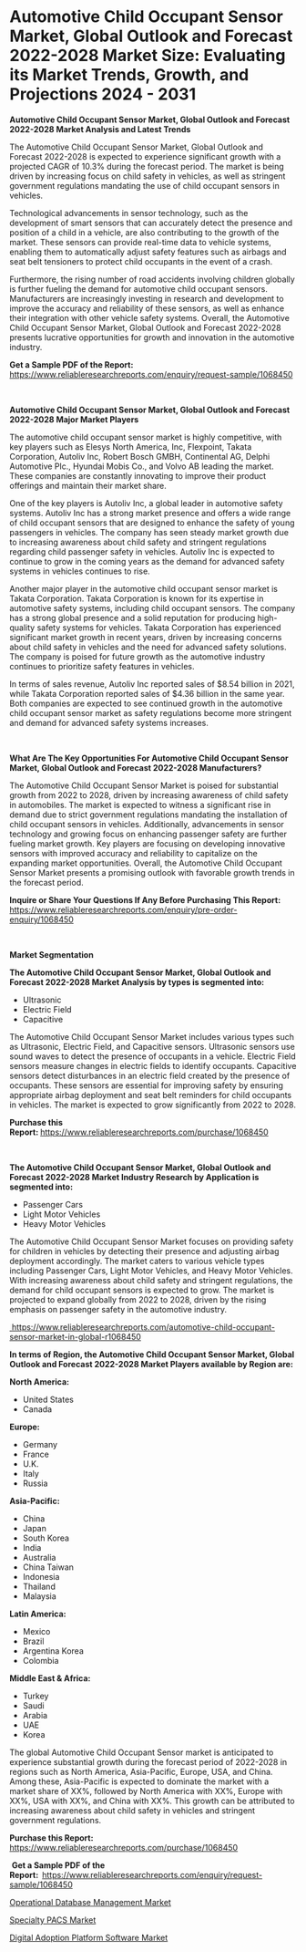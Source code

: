 <p><h1>Automotive Child Occupant Sensor Market, Global Outlook and Forecast 2022-2028 Market Size: Evaluating its Market Trends, Growth, and Projections 2024 - 2031</h1></p><p><strong>Automotive Child Occupant Sensor Market, Global Outlook and Forecast 2022-2028 Market Analysis and Latest Trends</strong></p>
<p><p>The Automotive Child Occupant Sensor Market, Global Outlook and Forecast 2022-2028 is expected to experience significant growth with a projected CAGR of 10.3% during the forecast period. The market is being driven by increasing focus on child safety in vehicles, as well as stringent government regulations mandating the use of child occupant sensors in vehicles.</p><p>Technological advancements in sensor technology, such as the development of smart sensors that can accurately detect the presence and position of a child in a vehicle, are also contributing to the growth of the market. These sensors can provide real-time data to vehicle systems, enabling them to automatically adjust safety features such as airbags and seat belt tensioners to protect child occupants in the event of a crash.</p><p>Furthermore, the rising number of road accidents involving children globally is further fueling the demand for automotive child occupant sensors. Manufacturers are increasingly investing in research and development to improve the accuracy and reliability of these sensors, as well as enhance their integration with other vehicle safety systems. Overall, the Automotive Child Occupant Sensor Market, Global Outlook and Forecast 2022-2028 presents lucrative opportunities for growth and innovation in the automotive industry.</p></p>
<p><strong>Get a Sample PDF of the Report:&nbsp;</strong> <a href="https://www.reliableresearchreports.com/enquiry/request-sample/1068450">https://www.reliableresearchreports.com/enquiry/request-sample/1068450</a></p>
<p>&nbsp;</p>
<p><strong>Automotive Child Occupant Sensor Market, Global Outlook and Forecast 2022-2028 Major Market Players</strong></p>
<p><p>The automotive child occupant sensor market is highly competitive, with key players such as Elesys North America, Inc, Flexpoint, Takata Corporation, Autoliv Inc, Robert Bosch GMBH, Continental AG, Delphi Automotive Plc., Hyundai Mobis Co., and Volvo AB leading the market. These companies are constantly innovating to improve their product offerings and maintain their market share.</p><p>One of the key players is Autoliv Inc, a global leader in automotive safety systems. Autoliv Inc has a strong market presence and offers a wide range of child occupant sensors that are designed to enhance the safety of young passengers in vehicles. The company has seen steady market growth due to increasing awareness about child safety and stringent regulations regarding child passenger safety in vehicles. Autoliv Inc is expected to continue to grow in the coming years as the demand for advanced safety systems in vehicles continues to rise.</p><p>Another major player in the automotive child occupant sensor market is Takata Corporation. Takata Corporation is known for its expertise in automotive safety systems, including child occupant sensors. The company has a strong global presence and a solid reputation for producing high-quality safety systems for vehicles. Takata Corporation has experienced significant market growth in recent years, driven by increasing concerns about child safety in vehicles and the need for advanced safety solutions. The company is poised for future growth as the automotive industry continues to prioritize safety features in vehicles.</p><p>In terms of sales revenue, Autoliv Inc reported sales of $8.54 billion in 2021, while Takata Corporation reported sales of $4.36 billion in the same year. Both companies are expected to see continued growth in the automotive child occupant sensor market as safety regulations become more stringent and demand for advanced safety systems increases.</p></p>
<p>&nbsp;</p>
<p><strong>What Are The Key Opportunities For Automotive Child Occupant Sensor Market, Global Outlook and Forecast 2022-2028 Manufacturers?</strong></p>
<p><p>The Automotive Child Occupant Sensor Market is poised for substantial growth from 2022 to 2028, driven by increasing awareness of child safety in automobiles. The market is expected to witness a significant rise in demand due to strict government regulations mandating the installation of child occupant sensors in vehicles. Additionally, advancements in sensor technology and growing focus on enhancing passenger safety are further fueling market growth. Key players are focusing on developing innovative sensors with improved accuracy and reliability to capitalize on the expanding market opportunities. Overall, the Automotive Child Occupant Sensor Market presents a promising outlook with favorable growth trends in the forecast period.</p></p>
<p><strong>Inquire or Share Your Questions If Any Before Purchasing This Report:</strong> <a href="https://www.reliableresearchreports.com/enquiry/pre-order-enquiry/1068450">https://www.reliableresearchreports.com/enquiry/pre-order-enquiry/1068450</a></p>
<p>&nbsp;</p>
<p><strong>Market Segmentation</strong></p>
<p><strong>The Automotive Child Occupant Sensor Market, Global Outlook and Forecast 2022-2028 Market Analysis by types is segmented into:</strong></p>
<p><ul><li>Ultrasonic</li><li>Electric Field</li><li>Capacitive</li></ul></p>
<p><p>The Automotive Child Occupant Sensor Market includes various types such as Ultrasonic, Electric Field, and Capacitive sensors. Ultrasonic sensors use sound waves to detect the presence of occupants in a vehicle. Electric Field sensors measure changes in electric fields to identify occupants. Capacitive sensors detect disturbances in an electric field created by the presence of occupants. These sensors are essential for improving safety by ensuring appropriate airbag deployment and seat belt reminders for child occupants in vehicles. The market is expected to grow significantly from 2022 to 2028.</p></p>
<p><strong>Purchase this Report:&nbsp;</strong><a href="https://www.reliableresearchreports.com/purchase/1068450">https://www.reliableresearchreports.com/purchase/1068450</a></p>
<p>&nbsp;</p>
<p><strong>The Automotive Child Occupant Sensor Market, Global Outlook and Forecast 2022-2028 Market Industry Research by Application is segmented into:</strong></p>
<p><ul><li>Passenger Cars</li><li>Light Motor Vehicles</li><li>Heavy Motor Vehicles</li></ul></p>
<p><p>The Automotive Child Occupant Sensor Market focuses on providing safety for children in vehicles by detecting their presence and adjusting airbag deployment accordingly. The market caters to various vehicle types including Passenger Cars, Light Motor Vehicles, and Heavy Motor Vehicles. With increasing awareness about child safety and stringent regulations, the demand for child occupant sensors is expected to grow. The market is projected to expand globally from 2022 to 2028, driven by the rising emphasis on passenger safety in the automotive industry.</p></p>
<p><a href="https://www.reliableresearchreports.com/automotive-child-occupant-sensor-market-in-global-r1068450">&nbsp;https://www.reliableresearchreports.com/automotive-child-occupant-sensor-market-in-global-r1068450</a></p>
<p><strong>In terms of Region, the Automotive Child Occupant Sensor Market, Global Outlook and Forecast 2022-2028 Market Players available by Region are:</strong></p>
<p>
    <p> <strong> North America: </strong>
        <ul>
            <li>United States</li>
            <li>Canada</li>
        </ul>
        </p> 
    <p> <strong> Europe: </strong>
        <ul>
            <li>Germany</li>
            <li>France</li>
            <li>U.K.</li>
            <li>Italy</li>
            <li>Russia</li>
        </ul>
        </p> 
    <p> <strong> Asia-Pacific: </strong>
        <ul>
            <li>China</li>
            <li>Japan</li>
            <li>South Korea</li>
            <li>India</li>
            <li>Australia</li>
            <li>China Taiwan</li>
            <li>Indonesia</li>
            <li>Thailand</li>
            <li>Malaysia</li>
        </ul>
        </p> 
    <p> <strong> Latin America: </strong>
        <ul>
            <li>Mexico</li>
            <li>Brazil</li>
            <li>Argentina Korea</li>
            <li>Colombia</li>
        </ul>
        </p> 
    <p> <strong> Middle East & Africa: </strong>
        <ul>
            <li>Turkey</li>
            <li>Saudi</li>
            <li>Arabia</li>
            <li>UAE</li>
            <li>Korea</li>
        </ul>
    </p>
    </p>
<p><p>The global Automotive Child Occupant Sensor market is anticipated to experience substantial growth during the forecast period of 2022-2028 in regions such as North America, Asia-Pacific, Europe, USA, and China. Among these, Asia-Pacific is expected to dominate the market with a market share of XX%, followed by North America with XX%, Europe with XX%, USA with XX%, and China with XX%. This growth can be attributed to increasing awareness about child safety in vehicles and stringent government regulations.</p></p>
<p><strong>Purchase this Report: </strong><a href="https://www.reliableresearchreports.com/purchase/1068450">https://www.reliableresearchreports.com/purchase/1068450</a></p>
<p>&nbsp;<strong>Get a Sample PDF of the Report:&nbsp;&nbsp;</strong><a href="https://www.reliableresearchreports.com/enquiry/request-sample/1068450">https://www.reliableresearchreports.com/enquiry/request-sample/1068450</a></p>
<p><strong></strong></p>
<p><p><a href="https://www.linkedin.com/pulse/operational-database-management-market-insight-trends-growth-pz3xe">Operational Database Management Market</a></p><p><a href="https://www.linkedin.com/pulse/specialty-pacs-market-comprehensive-assessment-type-application-47wpe">Specialty PACS Market</a></p><p><a href="https://www.linkedin.com/pulse/digital-adoption-platform-software-market-furnishes-information-3yeuf">Digital Adoption Platform Software Market</a></p></p>